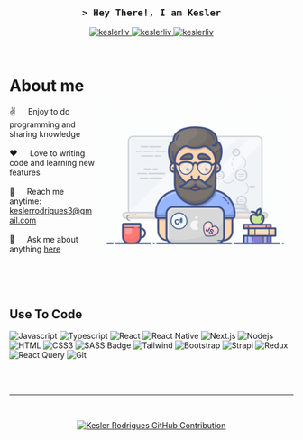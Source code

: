 <!-- Intro  -->
<h3 align="center">
        <samp>&gt; Hey There!, I am Kesler</samp>
</h3>

<p align="center">
 <a href="https://keslerrodrigues.com.br/" target="_blank">
  <img src="https://img.shields.io/badge/Website-DC143C?style=for-the-badge&logo=medium&logoColor=white" alt="keslerliv" />
 </a>
 <a href="https://www.linkedin.com/in/kesler-rodrigues-a026511b3/" target="_blank">
  <img src="https://img.shields.io/badge/LinkedIn-0077B5?style=for-the-badge&logo=linkedin&logoColor=white" alt="keslerliv"/>
 </a>
 <a href="https://www.instagram.com/keslerliv/" target="_blank">
  <img src="https://img.shields.io/badge/Instagram-fe4164?style=for-the-badge&logo=instagram&logoColor=white" alt="keslerliv" />
 </a> 
</p>
<br />

<!-- About Section -->
 # About me
 
<p>
 <img align="right" width="350" src="/programmer.gif" alt="Coding gif" />
  
 ✌️ &emsp; Enjoy to do programming and sharing knowledge <br/><br/>
 ❤️ &emsp; Love to writing code and learning new features<br/><br/>
 📧 &emsp; Reach me anytime: keslerrodrigues3@gmail.com<br/><br/>
 💬 &emsp; Ask me about anything [here](https://github.com/keslerliv/keslerliv/issues)

</p>

<br/>
<br/>
<br/>

## Use To Code

![Javascript](https://img.shields.io/badge/Javascript-F0DB4F?style=for-the-badge&labelColor=black&logo=javascript&logoColor=F0DB4F)
![Typescript](https://img.shields.io/badge/Typescript-007acc?style=for-the-badge&labelColor=black&logo=typescript&logoColor=007acc)
![React](https://img.shields.io/badge/-React-61DBFB?style=for-the-badge&labelColor=black&logo=react&logoColor=61DBFB)
![React Native](https://img.shields.io/badge/React_Native-20232A?style=for-the-badge&logo=react&logoColor=61DAFB)
![Next.js](https://img.shields.io/badge/next.js-000000?style=for-the-badge&logo=nextdotjs&logoColor=white)
![Nodejs](https://img.shields.io/badge/Nodejs-3C873A?style=for-the-badge&labelColor=black&logo=node.js&logoColor=3C873A)
![HTML](https://img.shields.io/badge/HTML5-E34F26?style=for-the-badge&logo=html5&logoColor=white)
![CSS3](https://img.shields.io/badge/CSS3-1572B6?style=for-the-badge&logo=css3&logoColor=white)
![SASS Badge](https://img.shields.io/badge/Sass-CC6699?style=for-the-badge&logo=sass&logoColor=white)
![Tailwind](https://img.shields.io/badge/Tailwind_CSS-092749?style=for-the-badge&logo=tailwindcss&logoColor=06B6D4&labelColor=000000)
![Bootstrap](https://img.shields.io/badge/Bootstrap-563D7C?style=for-the-badge&logo=bootstrap&logoColor=white)
![Strapi](https://img.shields.io/badge/strapi-2E7EEA?style=for-the-badge&logo=strapi&logoColor=white)
![Redux](https://img.shields.io/badge/Redux-593D88?style=for-the-badge&logo=redux&logoColor=white)
![React Query](https://img.shields.io/badge/-React_Query-FF4154?style=for-the-badge&logo=react%20query&logoColor=white)
![Git](https://img.shields.io/badge/Git-F05032?style=for-the-badge&logo=git&logoColor=white)

<br/>

<br/>
<hr/>
<br/>

<p align="center">
  <a href="https://github.com/keslerliv">
    <img src="https://github-profile-summary-cards.vercel.app/api/cards/profile-details?username=keslerliv&theme=radical" alt="Kesler Rodrigues GitHub Contribution"/>
  </a>
</p>
